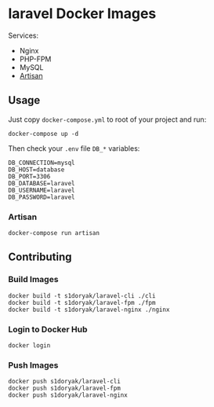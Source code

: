 # laravel Docker Images

Services:
- Nginx
- PHP-FPM
- MySQL
- [Artisan](https://laravel.com/docs/10.x/artisan)

## Usage

Just copy `docker-compose.yml` to root of your project and run:

```
docker-compose up -d
```

Then check your `.env` file `DB_*` variables:

```
DB_CONNECTION=mysql
DB_HOST=database
DB_PORT=3306
DB_DATABASE=laravel
DB_USERNAME=laravel
DB_PASSWORD=laravel
```

### Artisan
```
docker-compose run artisan
```

## Contributing

### Build Images

```
docker build -t s1doryak/laravel-cli ./cli
docker build -t s1doryak/laravel-fpm ./fpm
docker build -t s1doryak/laravel-nginx ./nginx
```

### Login to Docker Hub

```
docker login
```

### Push Images

```
docker push s1doryak/laravel-cli
docker push s1doryak/laravel-fpm
docker push s1doryak/laravel-nginx
```
